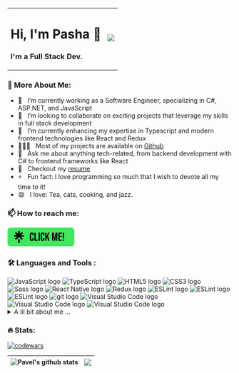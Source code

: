 <table style="border: none;">
  <tr style="border: none;">
    <td style="border: none;">
    <h1> Hi, I'm Pasha 👋</h1>
    <h3> I'm a Full Stack Dev.</h3>
    </td>
    <td style="border: none;">
      <img src="https://i.giphy.com/media/v1.Y2lkPTc5MGI3NjExeWU4ZjBhMDR1MWlyejdkY2ZvbHV2cGYzMHlnMDFiM2hsbXplNDdqbyZlcD12MV9pbnRlcm5hbF9naWZfYnlfaWQmY3Q9cw/1c8IA48wTVBtZ8uUer/giphy.gif" width="250"/>
    </td>
  </tr>
</table>


### 🧐 More About Me:
- 🔭   I’m currently working as a Software Engineer, specializing in C#, ASP.NET, and JavaScript
- 🤝   I’m looking to collaborate on exciting projects that leverage my skills in full stack development
- 🌱   I’m currently enhancing my expertise in Typescript and modern frontend technologies like React and Redux
- 👨🏻‍💻   Most of my projects are available on [Github](https://github.com/Pavelob7?tab=repositories)
- 💬   Ask me about anything tech-related, from backend development with C# to frontend frameworks like React
- 📝   Checkout my [resume](https://drive.google.com/file/d/1_AIot8DQYJWk1CMqtjBpvZJhHQJTXv44/view?usp=sharing)
- ⚡   Fun fact: I love programming so much that I wish to devote all my time to it!
- 😄   I love: Tea, cats, cooking, and jazz.


### 📫 How to reach me:

<a href="https://linktr.ee/pavelob7" target="_blank">
<img src="src/clickme.png" alt="CLICK ME!" width="150" >
</a>


### :hammer_and_wrench: Languages and Tools :


<img src="https://img.shields.io/badge/JavaScript-282C34?logo=javascript&logoColor=F7DF1E" alt="JavaScript logo" title="JavaScript" height="25" />
<img src="https://img.shields.io/badge/TypeScript-282C34?logo=typescript&logoColor=3178C6" alt="TypeScript logo" title="TypeScript" height="25" />
<img src="https://img.shields.io/badge/HTML5-282C34?logo=html5&logoColor=E34F26" alt="HTML5 logo" title="HTML5" height="25" />
<img src="https://img.shields.io/badge/CSS3-282C34?logo=css3&logoColor=1572B6" alt="CSS3 logo" title="CSS3" height="25" />
<img src="https://img.shields.io/badge/Sass-282C34?logo=sass&logoColor=CC6699" alt="Sass logo" title="Sass" height="25" />
<img src="https://img.shields.io/badge/React Native-282C34?logo=react&logoColor=61DAFB" alt="React Native logo" title="React Native" height="25" />
<img src="https://img.shields.io/badge/Redux-282C34?logo=redux&logoColor=764ABC" alt="Redux logo" title="Redux" height="25" />
<img src="https://img.shields.io/badge/ESLint-282C34?logo=eslint&logoColor=4B32C3" alt="ESLint logo" title="ESLint" height="25" />
<img src="https://img.shields.io/badge/C%23-282C34?logo=csharp&logoColor=4B32C3" alt="ESLint logo" title="ESLint" height="25" />
<img src="https://img.shields.io/badge/.NET-282C34?logo=.NET&logoColor=5C2D91" alt="ESLint logo" title="ESLint" height="25" />
<img src="https://img.shields.io/badge/git-282C34?logo=git&logoColor=F05032" alt="git logo" title="git" height="25" />
<img src="https://img.shields.io/badge/VS%20Code-282C34?logo=visual-studio-code&logoColor=007ACC" alt="Visual Studio Code logo" title="Visual Studio Code" height="25" />
<img src="https://img.shields.io/badge/Visual%20Studio-282C34?logo=visual-studio&logoColor=007ACC" alt="Visual Studio Code logo" title="Visual Studio Code" height="25" />
<img src="https://img.shields.io/badge/WebStorm-282C34?logo=WebStorm&logoColor=007ACC" alt="Visual Studio Code logo" title="Visual Studio Code" height="25" />




<details>
  <summary>A lil bit about me ...</summary><br/>

<!--START_SECTION:waka-->

<!--END_SECTION:waka-->
</details>


### :fire:  Stats:
[![codewars](https://www.codewars.com/users/Pavelob7/badges/large)](https://www.codewars.com/users/Pavelob7)  

| <img align="center" src="https://github-readme-stats.vercel.app/api?username=Pavelob7&show_icons=true&include_all_commits=true&hide_border=true&bg_color=00000000&text_color=999" alt="Pavel's github stats" /> | <img align="center" src="https://github-readme-stats.vercel.app/api/top-langs/?username=Pavelob7&layout=compact&hide_border=true&bg_color=00000000&text_color=999" /> |
| ------------- | ------------- |

